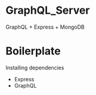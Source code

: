 # GraphQL_Server
GraphQL + Express + MongoDB

# Boilerplate
Installing dependencies
* Express
* GraphQL